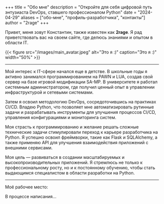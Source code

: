 +++
title = "Обо мне"
description = "Откройте для себя цифровой путь энтузиаста DevOps, ставшего профессионалом Python"
date = "2024-04-29"
aliases = ["обо-мне", "профиль-разработчика", "контакты"]
author = "2rage"
+++

Привет, меня зовут Константин, также известен как **2rage**. 
Я рад приветствовать вас на своем сайте, где делюсь знаниями и опытом в области IT. 

{{< figure src="/images/main_avatar.jpeg" alt="Это я :)" caption="Это я :)" width="50%" >}}

---

Мой интерес к IT-сфере начался еще в детстве. В школьные годы я активно занимался программированием на PAWN и LUA, создав свой сервер на базе игровой модификации SA-MP. В университете я работал системным администратором, где получил ценный опыт в управлении инфраструктурой и сетевыми системами.

Затем я освоил методологию DevOps, сосредоточившись на практиках CI/CD. Владею Python, что позволяет мне автоматизировать рутинные задачи и разрабатывать инструменты для улучшения процессов CI/CD, управления конфигурациями и мониторинга систем.

Моя страсть к программированию и желание решать сложные технические задачи стимулировали переход к карьере разработчика на Python. Я успешно освоил фреймворки, такие как Flask и SQLAlchemy, а также применяю API для улучшения взаимодействия приложений с внешними сервисами.

Моя цель — развиваться в создании масштабируемых и высокопроизводительных приложений. Я стремлюсь не только к профессиональному росту, но и к постоянному обучению, чтобы стать выдающимся специалистом в области разработки на Python.

---

Моё рабочее место:

В процессе написания...
